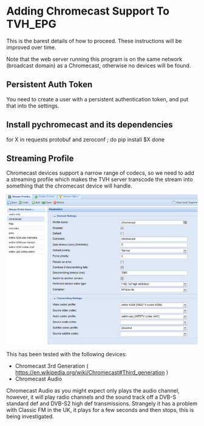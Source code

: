 # Adding Chromecast Support To TVH_EPG

This is the barest details of how to proceed. These instructions will be improved over time.

Note that the web server running this program is on the same network (broadcast
domain) as a Chromecast, otherwise no devices will be found.


## Persistent Auth Token

You need to create a user with a persistent authentication token, and put that into the settings.


## Install pychromecast and its dependencies

for X in requests protobuf and zeroconf ; do
	pip install $X
done


## Streaming Profile

Chromecast devices support a narrow range of codecs, so we need to add a streaming profile which makes the TVH server transcode the stream into something that the chromecast device will handle.

<img src="https://raw.githubusercontent.com/speculatrix/tvh_epg/master/chromecast_profile1.jpg" />


This has been tested with the following devices:
* Chromecast 3rd Generation ( https://en.wikipedia.org/wiki/Chromecast#Third_generation )
* Chromecast Audio


Chromecast Audio as you might expect only plays the audio channel, however,
it will play radio channels and the sound track off a DVB-S standard def and
DVB-S2 high def transmissions. Strangely it has a problem with Classic FM in
the UK, it plays for a few seconds and then stops, this is being investigated.
